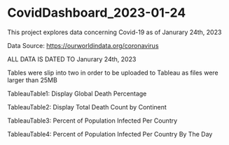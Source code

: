 # CovidDashboard_2023-01-24

This project explores data concerning Covid-19 as of Janurary 24th, 2023

Data Source: https://ourworldindata.org/coronavirus

ALL DATA IS DATED TO Janurary 24th, 2023

Tables were slip into two in order to be uploaded to Tableau as files were larger than 25MB


TableauTable1: Display Global Death Percentage

TableauTable2: Display Total Death Count by Continent

TableauTable3: Percent of Population Infected Per Country

TableauTable4: Percent of Population Infected Per Country By The Day
